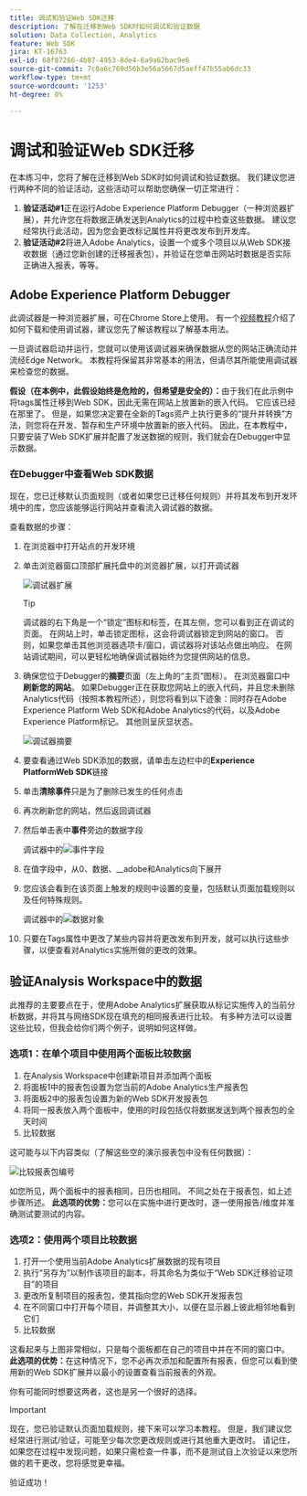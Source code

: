 ```yaml
---
title: 调试和验证Web SDK迁移
description: 了解在迁移到Web SDK时如何调试和验证数据
solution: Data Collection, Analytics
feature: Web SDK
jira: KT-16763
exl-id: 68f87266-4b87-4953-8de4-6a9a62bac9e6
source-git-commit: 7c0a6c769d56b3e56a5667d5aeff47b55ab6dc33
workflow-type: tm+mt
source-wordcount: '1253'
ht-degree: 0%

---
```


# 调试和验证Web SDK迁移

在本练习中，您将了解在迁移到Web SDK时如何调试和验证数据。 我们建议您进行两种不同的验证活动，这些活动可以帮助您确保一切正常进行：

1. **验证活动#1**&#x200B;正在运行Adobe Experience Platform Debugger（一种浏览器扩展），并允许您在将数据正确发送到Analytics的过程中检查这些数据。 建议您经常执行此活动，因为您会更改标记属性并将更改发布到开发库。
1. **验证活动#2**&#x200B;将进入Adobe Analytics，设置一个或多个项目以从Web SDK接收数据（通过您新创建的迁移报表包），并验证在您单击网站时数据是否实际正确进入报表，等等。

## Adobe Experience Platform Debugger

此调试器是一种浏览器扩展，可在Chrome Store上使用。 有一个[视频教程](https://experienceleague.adobe.com/zh-hans/docs/platform-learn/data-collection/debugger/overview)介绍了如何下载和使用调试器，建议您先了解该教程以了解基本用法。

一旦调试器启动并运行，您就可以使用该调试器来确保数据从您的网站正确流动并流经Edge Network。 本教程将保留其非常基本的用法，但请尽其所能使用调试器来检查您的数据。

**假设（在本例中，此假设始终是危险的，但希望是安全的）：**&#x200B;由于我们在此示例中将tags属性迁移到Web SDK，因此无需在网站上放置新的嵌入代码。 它应该已经在那里了。 但是，如果您决定要在全新的Tags资产上执行更多的“提升并转换”方法，则您将在开发、暂存和生产环境中放置新的嵌入代码。 因此，在本教程中，只要安装了Web SDK扩展并配置了发送数据的规则，我们就会在Debugger中显示数据。

### 在Debugger中查看Web SDK数据

现在，您已迁移默认页面规则（或者如果您已迁移任何规则）并将其发布到开发环境中的库，您应该能够运行网站并查看流入调试器的数据。

查看数据的步骤：

1. 在浏览器中打开站点的开发环境
1. 单击浏览器窗口顶部扩展托盘中的浏览器扩展，以打开调试器

   ![调试器扩展](assets/debugger-extension.jpg)

   >[!TIP]
   >
   >调试器的右下角是一个“锁定”图标和标签，在其左侧，您可以看到正在调试的页面。 在网站上时，单击锁定图标，这会将调试器锁定到网站的窗口。 否则，如果您单击其他浏览器选项卡/窗口，调试器将对该站点做出响应。 在网站调试期间，可以更轻松地确保调试器始终为您提供网站的信息。

1. 确保您位于Debugger的&#x200B;**摘要**&#x200B;页面（左上角的“主页”图标）。 在浏览器窗口中&#x200B;**刷新您的网站**。 如果Debugger正在获取您网站上的嵌入代码，并且您未删除Analytics代码（按照本教程所述），则您将看到以下迹象：同时存在Adobe Experience Platform Web SDK和Adobe Analytics的代码，以及Adobe Experience Platform标记。 其他则呈灰显状态。

   ![调试器摘要](assets/debugger-summary.jpg)

1. 要查看通过Web SDK添加的数据，请单击左边栏中的&#x200B;**Experience PlatformWeb SDK**&#x200B;链接
1. 单击&#x200B;**清除事件**&#x200B;只是为了删除已发生的任何点击
1. 再次刷新您的网站，然后返回调试器
1. 然后单击表中&#x200B;**事件**&#x200B;旁边的数据字段

   调试器中的![事件字段](assets/events-field-in-debugger.jpg)

1. 在值字段中，从0、数据、__adobe和Analytics向下展开
1. 您应该会看到在该页面上触发的规则中设置的变量，包括默认页面加载规则以及任何特殊规则。

   调试器中的![数据对象](assets/data-object-in-debugger.jpg)

1. 只要在Tags属性中更改了某些内容并将更改发布到开发，就可以执行这些步骤，以便查看对Analytics实施所做的更改的效果。

## 验证Analysis Workspace中的数据

此推荐的主要要点在于，使用Adobe Analytics扩展获取从标记实施传入的当前分析数据，并将其与网络SDK现在填充的相同报表进行比较。
有多种方法可以设置这些比较，但我会给你们两个例子，说明如何这样做。

### 选项1：在单个项目中使用两个面板比较数据

1. 在Analysis Workspace中创建新项目并添加两个面板
1. 将面板1中的报表包设置为您当前的Adobe Analytics生产报表包
1. 将面板2中的报表包设置为新的Web SDK开发报表包
1. 将同一报表放入两个面板中，使用的时段包括仅将数据发送到两个报表包的全天时间
1. 比较数据

这可能与以下内容类似（了解这些空的演示报表包中没有任何数据）：

![比较报表包编号](assets/compare-report-suite-numbers-panels.jpg)

如您所见，两个面板中的报表相同，日历也相同。 不同之处在于报表包，如上述步骤所述。
**此选项的优势：**&#x200B;您可以在实施中进行更改时，逐一使用报告/维度并准确测试要测试的内容。

### 选项2：使用两个项目比较数据

1. 打开一个使用当前Adobe Analytics扩展数据的现有项目
1. 执行“另存为”以制作该项目的副本，将其命名为类似于“Web SDK迁移验证项目”的项目
1. 更改所复制项目的报表包，使其指向您的Web SDK开发报表包
1. 在不同窗口中打开每个项目，并调整其大小，以便在显示器上彼此相邻地看到它们
1. 比较数据

这看起来与上图非常相似，只是每个面板都在自己的项目中并在不同的窗口中。
**此选项的优势：**&#x200B;在这种情况下，您不必再次添加和配置所有报表，但您可以看到使用新的Web SDK扩展并以最小的设置查看当前报表的外观。

你有可能同时想要这两者，这也是另一个很好的选择。

>[!IMPORTANT]
>
>现在，您已验证默认页面加载规则，接下来可以学习本教程。 但是，我们建议您经常进行测试/验证，可能至少每次您更改规则或进行其他重大更改时。 请记住，如果您在过程中发现问题，如果只需检查一件事，而不是测试自上次验证以来您所做的若干更改，您将感觉更幸福。

验证成功！
